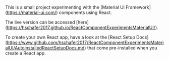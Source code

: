 This is a small project experimenting with the [Material UI Framework] (https://material-ui.com/) components using React. 

The live version can be accessed [here] (https://hschafer2017.github.io/ReactComponentExperimentsMaterialUI/).

To create your own React app, have a look at the [React Setup Docs] (https://www.github.com/hschafer2017/ReactComponentExperimentsMaterialUI/AutoinstalledReactSetupDocs.md) that come pre-installed when you create a React app. 